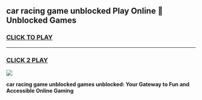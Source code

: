 
## car racing game unblocked Play Online 👋 Unblocked Games
<h3>
<a href="https://premium.freeplayer.one?title=car_racing_game_unblocked&ref=19F">CLICK TO PLAY</a></h3>
<hr>

<h3>
<a href="https://premium.freeplayer.one?title=car_racing_game_unblocked&ref=19F">CLICK 2 PLAY</a>
  
</h3>

<a href="https://premium.freeplayer.one?title=car_racing_game_unblocked&ref=19F"><img src="https://clearcache.store/games.png"></a>


**car racing game unblocked games unblocked: Your Gateway to Fun and Accessible Online Gaming**
